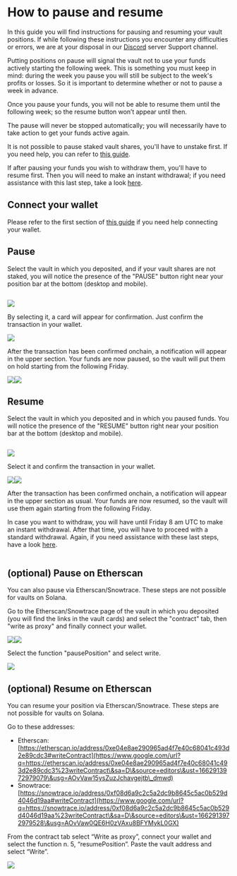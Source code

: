 # How to pause and resume

In this guide you will find instructions for pausing and resuming your vault positions. If while following these instructions you encounter any difficulties or errors, we are at your disposal in our [Discord](https://www.google.com/url?q=https://discord.gg/rm7h9ce3ep\&sa=D\&source=editors\&ust=1662913972973504\&usg=AOvVaw1wksdZ9YIQLZTjXYbta2UF) server Support channel.

Putting positions on pause will signal the vault not to use your funds actively starting the following week. This is something you must keep in mind: during the week you pause you will still be subject to the week's profits or losses. So it is important to determine whether or not to pause a week in advance.

Once you pause your funds, you will not be able to resume them until the following week; so the resume button won’t appear until then.

The pause will never be stopped automatically; you will necessarily have to take action to get your funds active again.

It is not possible to pause staked vault shares, you'll have to unstake first. If you need help, you can refer to [this guide](how-to-stake-unstake-vault-shares-and-claim-rewards.md#h.stqn8ca118g).

If after pausing your funds you wish to withdraw them, you'll have to resume first. Then you will need to make an instant withdrawal; if you need assistance with this last step, take a look [here](how-to-withdraw.md#h.ig30e2hrjp4j).

## Connect your wallet <a href="#h.hf5hlm9dkqrg" id="h.hf5hlm9dkqrg"></a>

Please refer to the first section of [this guide](how-to-deposit.md#connect-your-wallet) if you need help connecting your wallet.

## Pause <a href="#h.ig30e2hrjp4j" id="h.ig30e2hrjp4j"></a>

Select the vault in which you deposited, and if your vault shares are not staked, you will notice the presence of the "PAUSE" button right near your position bar at the bottom (desktop and mobile).

<figure><img src="../../.gitbook/assets/image6 (4)" alt=""><figcaption></figcaption></figure>

![](<../../.gitbook/assets/image1 (6)>)

By selecting it, a card will appear for confirmation. Just confirm the transaction in your wallet.

![](<../../.gitbook/assets/image3 (5)>)

After the transaction has been confirmed onchain, a notification will appear in the upper section. Your funds are now paused, so the vault will put them on hold starting from the following Friday.

![](<../../.gitbook/assets/image9 (6)>)![](<../../.gitbook/assets/image8 (3)>)

## Resume <a href="#h.stqn8ca118g" id="h.stqn8ca118g"></a>

Select the vault in which you deposited and in which you paused funds. You will notice the presence of the "RESUME" button right near your position bar at the bottom (desktop and mobile).

<figure><img src="../../.gitbook/assets/image10 (1)" alt=""><figcaption></figcaption></figure>

![](<../../.gitbook/assets/image2 (4)>)

Select it and confirm the transaction in your wallet.

![](<../../.gitbook/assets/image7 (3)>)![](<../../.gitbook/assets/image12 (5)>)

After the transaction has been confirmed onchain, a notification will appear in the upper section as usual. Your funds are now resumed, so the vault will use them again starting from the following Friday.

In case you want to withdraw, you will have until Friday 8 am UTC to make an instant withdrawal. After that time, you will have to proceed with a standard withdrawal.  Again, if you need assistance with these last steps, have a look [here](how-to-withdraw.md#h.ig30e2hrjp4j).

<figure><img src="../../.gitbook/assets/image5 (6)" alt=""><figcaption></figcaption></figure>

## (optional) Pause on Etherscan <a href="#h.ejzcwg4bex7m" id="h.ejzcwg4bex7m"></a>

You can also pause via Etherscan/Snowtrace. These steps are not possible for vaults on Solana.

Go to the Etherscan/Snowtrace page of the vault in which you deposited (you will find the links in the vault cards) and select the "contract" tab, then "write as proxy" and finally connect your wallet.

![](<../../.gitbook/assets/image11 (5)>)![](<../../.gitbook/assets/image14 (3)>)

Select the function "pausePosition" and select write.

![](<../../.gitbook/assets/image13 (4)>)

## (optional) Resume on Etherscan <a href="#h.98p7u0fs35v0" id="h.98p7u0fs35v0"></a>

You can resume your position via Etherscan/Snowtrace. These steps are not possible for vaults on Solana.

Go to these addresses:

* Etherscan: [https://etherscan.io/address/0xe04e8ae290965ad4f7e40c68041c493d2e89cdc3#writeContract](https://www.google.com/url?q=https://etherscan.io/address/0xe04e8ae290965ad4f7e40c68041c493d2e89cdc3%23writeContract\&sa=D\&source=editors\&ust=1662913972979079\&usg=AOvVaw15ysZuzJchavgejtb\_dmwd)
* Snowtrace: [https://snowtrace.io/address/0xf08d6a9c2c5a2dc9b8645c5ac0b529d4046d19aa#writeContract](https://www.google.com/url?q=https://snowtrace.io/address/0xf08d6a9c2c5a2dc9b8645c5ac0b529d4046d19aa%23writeContract\&sa=D\&source=editors\&ust=1662913972979528\&usg=AOvVaw0QE6H0zVAxu8BFYMykL0GX)

From the contract tab select “Write as proxy”, connect your wallet and select the function n. 5, “resumePosition”. Paste the vault address and select “Write”.

![](<../../.gitbook/assets/image4 (3)>)
